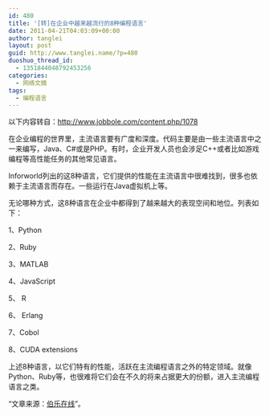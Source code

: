 ```yaml
---
id: 480
title: '[转]在企业中越来越流行的8种编程语言'
date: 2011-04-21T04:03:09+00:00
author: tanglei
layout: post
guid: http://www.tanglei.name/?p=480
duoshuo_thread_id:
  - 1351844048792453256
categories:
  - 网络文摘
tags:
  - 编程语言
---
```

以下内容转自：<http://www.jobbole.com/content.php/1078>

在企业编程的世界里，主流语言要有广度和深度。代码主要是由一些主流语言中之一来编写，Java、C#或是PHP。有时，企业开发人员也会涉足C++或者比如游戏编程等高性能任务的其他常见语言。

Inforworld列出的这8种语言，它们提供的性能在主流语言中很难找到，很多也依赖于主流语言而存在。一些运行在Java虚拟机上等。

无论哪种方式，这8种语言在企业中都得到了越来越大的表现空间和地位。列表如下：

1、Python

2、Ruby

3、MATLAB

4、JavaScript

5、 R

6、 Erlang

7、Cobol

8、CUDA extensions

上述8种语言，以它们特有的性能，活跃在主流编程语言之外的特定领域。就像Python、Ruby等，也很难将它们会在不久的将来占据更大的份额，进入主流编程语言之类。

“文章来源：[伯乐在线](http://www.jobbole.com/)”。
